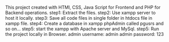 This project created with HTMl, CSS, Java Script for Frontend and PHP for Backend operations.
step1: Extract the files.
step2: Use xampp server to host it locally.
step3: Save all code files in single folder in htdocs file in xampp file.
step4: Create a database in xampp phpAdmin called pgusrs and so on...
step5: start the xampp with Apache server and MySql.
step5: Run the project locally in Browser.
admin username: admin
admin password: 123
